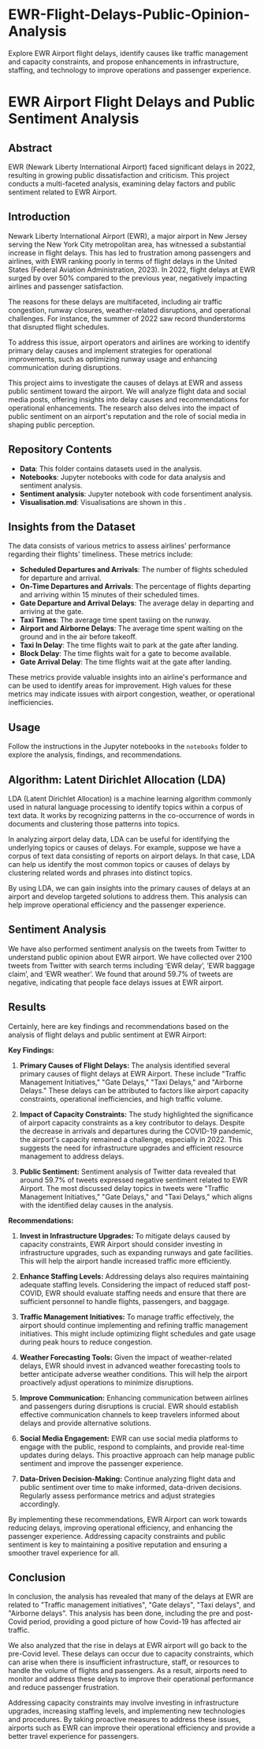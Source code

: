 # EWR-Flight-Delays-Public-Opinion-Analysis
Explore EWR Airport flight delays, identify causes like traffic management and capacity constraints, and propose enhancements in infrastructure, staffing, and technology to improve operations and passenger experience.


# EWR Airport Flight Delays and Public Sentiment Analysis

## Abstract

EWR (Newark Liberty International Airport) faced significant delays in 2022, resulting in growing public dissatisfaction and criticism. This project conducts a multi-faceted analysis, examining delay factors and public sentiment related to EWR Airport.

## Introduction

Newark Liberty International Airport (EWR), a major airport in New Jersey serving the New York City metropolitan area, has witnessed a substantial increase in flight delays. This has led to frustration among passengers and airlines, with EWR ranking poorly in terms of flight delays in the United States (Federal Aviation Administration, 2023). In 2022, flight delays at EWR surged by over 50% compared to the previous year, negatively impacting airlines and passenger satisfaction.

The reasons for these delays are multifaceted, including air traffic congestion, runway closures, weather-related disruptions, and operational challenges. For instance, the summer of 2022 saw record thunderstorms that disrupted flight schedules.

To address this issue, airport operators and airlines are working to identify primary delay causes and implement strategies for operational improvements, such as optimizing runway usage and enhancing communication during disruptions.

This project aims to investigate the causes of delays at EWR and assess public sentiment toward the airport. We will analyze flight data and social media posts, offering insights into delay causes and recommendations for operational enhancements. The research also delves into the impact of public sentiment on an airport's reputation and the role of social media in shaping public perception.

## Repository Contents

- **Data**: This folder contains datasets used in the analysis.
- **Notebooks**: Jupyter notebooks with code for data analysis and sentiment analysis.
- **Sentiment analysis**: Jupyter notebook with code forsentiment analysis.
- **Visualisation.md**: Visualisations are shown in this .

## Insights from the Dataset

The data consists of various metrics to assess airlines' performance regarding their flights' timeliness. These metrics include:

- **Scheduled Departures and Arrivals**: The number of flights scheduled for departure and arrival.
- **On-Time Departures and Arrivals**: The percentage of flights departing and arriving within 15 minutes of their scheduled times.
- **Gate Departure and Arrival Delays**: The average delay in departing and arriving at the gate.
- **Taxi Times**: The average time spent taxiing on the runway.
- **Airport and Airborne Delays**: The average time spent waiting on the ground and in the air before takeoff.
- **Taxi In Delay**: The time flights wait to park at the gate after landing.
- **Block Delay**: The time flights wait for a gate to become available.
- **Gate Arrival Delay**: The time flights wait at the gate after landing.

These metrics provide valuable insights into an airline's performance and can be used to identify areas for improvement. High values for these metrics may indicate issues with airport congestion, weather, or operational inefficiencies.



## Usage

Follow the instructions in the Jupyter notebooks in the `notebooks` folder to explore the analysis, findings, and recommendations.

## Algorithm: Latent Dirichlet Allocation (LDA)

LDA (Latent Dirichlet Allocation) is a machine learning algorithm commonly used in natural language processing to identify topics within a corpus of text data. It works by recognizing patterns in the co-occurrence of words in documents and clustering those patterns into topics.

In analyzing airport delay data, LDA can be useful for identifying the underlying topics or causes of delays. For example, suppose we have a corpus of text data consisting of reports on airport delays. In that case, LDA can help us identify the most common topics or causes of delays by clustering related words and phrases into distinct topics.

By using LDA, we can gain insights into the primary causes of delays at an airport and develop targeted solutions to address them. This analysis can help improve operational efficiency and the passenger experience.


## Sentiment Analysis

We have also performed sentiment analysis on the tweets from Twitter to understand public opinion about EWR airport. We have collected over 2100 tweets from Twitter with search terms including ‘EWR delay’, ’EWR baggage claim’, and ‘EWR weather’. We found that around 59.7% of tweets are negative, indicating that people face delays issues at EWR airport.

## Results

Certainly, here are key findings and recommendations based on the analysis of flight delays and public sentiment at EWR Airport:

**Key Findings:**

1. **Primary Causes of Flight Delays:** The analysis identified several primary causes of flight delays at EWR Airport. These include "Traffic Management Initiatives," "Gate Delays," "Taxi Delays," and "Airborne Delays." These delays can be attributed to factors like airport capacity constraints, operational inefficiencies, and high traffic volume.

2. **Impact of Capacity Constraints:** The study highlighted the significance of airport capacity constraints as a key contributor to delays. Despite the decrease in arrivals and departures during the COVID-19 pandemic, the airport's capacity remained a challenge, especially in 2022. This suggests the need for infrastructure upgrades and efficient resource management to address delays.

3. **Public Sentiment:** Sentiment analysis of Twitter data revealed that around 59.7% of tweets expressed negative sentiment related to EWR Airport. The most discussed delay topics in tweets were "Traffic Management Initiatives," "Gate Delays," and "Taxi Delays," which aligns with the identified delay causes in the analysis.

**Recommendations:**

1. **Invest in Infrastructure Upgrades:** To mitigate delays caused by capacity constraints, EWR Airport should consider investing in infrastructure upgrades, such as expanding runways and gate facilities. This will help the airport handle increased traffic more efficiently.

2. **Enhance Staffing Levels:** Addressing delays also requires maintaining adequate staffing levels. Considering the impact of reduced staff post-COVID, EWR should evaluate staffing needs and ensure that there are sufficient personnel to handle flights, passengers, and baggage.

3. **Traffic Management Initiatives:** To manage traffic effectively, the airport should continue implementing and refining traffic management initiatives. This might include optimizing flight schedules and gate usage during peak hours to reduce congestion.

4. **Weather Forecasting Tools:** Given the impact of weather-related delays, EWR should invest in advanced weather forecasting tools to better anticipate adverse weather conditions. This will help the airport proactively adjust operations to minimize disruptions.

5. **Improve Communication:** Enhancing communication between airlines and passengers during disruptions is crucial. EWR should establish effective communication channels to keep travelers informed about delays and provide alternative solutions.

6. **Social Media Engagement:** EWR can use social media platforms to engage with the public, respond to complaints, and provide real-time updates during delays. This proactive approach can help manage public sentiment and improve the passenger experience.

7. **Data-Driven Decision-Making:** Continue analyzing flight data and public sentiment over time to make informed, data-driven decisions. Regularly assess performance metrics and adjust strategies accordingly.

By implementing these recommendations, EWR Airport can work towards reducing delays, improving operational efficiency, and enhancing the passenger experience. Addressing capacity constraints and public sentiment is key to maintaining a positive reputation and ensuring a smoother travel experience for all.


## Conclusion

In conclusion, the analysis has revealed that many of the delays at EWR are related to "Traffic management initiatives", "Gate delays", "Taxi delays", and "Airborne delays". This analysis has been done, including the pre and post-Covid period, providing a good picture of how Covid-19 has affected air traffic.

We also analyzed that the rise in delays at EWR airport will go back to the pre-Covid level. These delays can occur due to capacity constraints, which can arise when there is insufficient infrastructure, staff, or resources to handle the volume of flights and passengers. As a result, airports need to monitor and address these delays to improve their operational performance and reduce passenger frustration.

Addressing capacity constraints may involve investing in infrastructure upgrades, increasing staffing levels, and implementing new technologies and procedures. By taking proactive measures to address these issues, airports such as EWR can improve their operational efficiency and provide a better travel experience for passengers.
